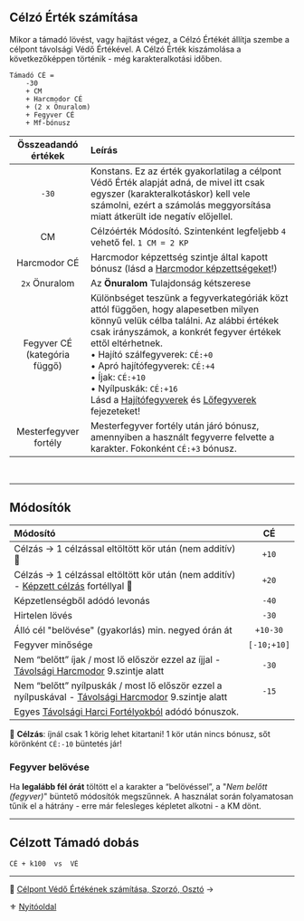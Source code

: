 ## Célzó Érték számítása

Mikor a támadó lövést, vagy hajítást végez, a Célzó Értékét állítja szembe a célpont távolsági Védő Értékével. A Célzó Érték kiszámolása a következőképpen történik - még karakteralkotási időben.

```
Támadó CÉ =
    -30
    + CM
    + Harcmodor CÉ
    + (2 x Önuralom)
    + Fegyver CÉ
    + Mf-bónusz
```

|     **Összeadandó értékek**     | **Leírás**                                                                                                                                                                                                                                                                                                                                                                                                                             |
|:-------------------------------:|:-------------------------------------------------------------------------------------------------------------------------------------------------------------------------------------------------------------------------------------------------------------------------------------------------------------------------------------------------------------------------------------------------------------------------------------- |
|              `-30`              | Konstans. Ez az érték gyakorlatilag a célpont Védő Érték alapját adná, de mivel itt csak egyszer (karakteralkotáskor) kell vele számolni, ezért a számolás meggyorsítása miatt átkerült ide negatív előjellel.                                                                                                                                                                                                                         |
|               CM                | Célzóérték Módosító. Szintenként legfeljebb `4` vehető fel. `1 CM = 2 KP`                                                                                                                                                                                                                                                                                                                                                              |
|          Harcmodor CÉ           | Harcmodor képzettség szintje által kapott bónusz (lásd a [Harcmodor képzettségeket](062_02_harcmodor_kepzettsegek_es_bonuszaik.md)!)                                                                                                                                                                                                                                                                                                   |
|          `2x` Önuralom          | Az **Önuralom** Tulajdonság kétszerese                                                                                                                                                                                                                                                                                                                                                                                                 |
| Fegyver CÉ<br>(kategória függő) | Különbséget teszünk a fegyverkategóriák közt attól függően, hogy alapesetben milyen könnyű velük célba találni. Az alábbi értékek csak irányszámok, a konkrét fegyver értékek ettől eltérhetnek.<br> • Hajító szálfegyverek: `CÉ:+0`<br> • Apró hajítófegyverek: `CÉ:+4`<br> • Íjak: `CÉ:+10`<br> • Nyílpuskák: `CÉ:+16`<br />Lásd a [Hajítófegyverek](068_007_hajitofegyverek.md) és [Lőfegyverek](068_008_lofegyverek.md) fejezeteket! |
|      Mesterfegyver fortély      | Mesterfegyver fortély után járó bónusz, amennyiben a használt fegyverre felvette a karakter. Fokonként `CÉ:+3` bónusz.                                                                                                                                                                                                                                                                                                                 |

<br />

---
## Módosítók

| Módosító                                                                                                                                                 |   **CÉ**    |
| :------------------------------------------------------------------------------------------------------------------------------------------------------- | :---------: |
| Célzás → 1 célzással eltöltött kör után (nem additív) 🔆                                                                                                 |    `+10`    |
| Célzás → 1 célzással eltöltött kör után (nem additív) - [Képzett célzás](fortelyok.tavharc/kepzett_celzas.md) fortéllyal 🔆                              |    `+20`    |
| Képzetlenségből adódó levonás                                                                                                                            |    `-40`    |
| Hirtelen lövés                                                                                                                                           |    `-30`    |
| Álló cél "belövése" (gyakorlás) min. negyed órán át                                                                                                      |  `+10-30`   |
| Fegyver minősége                                                                                                                                         | `[-10;+10]` |
| Nem “belőtt” íjak  / most lő először ezzel az íjjal - [Távolsági Harcmodor](kepzettsegek.primer.harci/tavolsagi_harcmodor.md) 9.szintje alatt            |    `-30`    |
| Nem “belőtt” nyílpuskák / most lő először ezzel a nyílpuskával - [Távolsági Harcmodor](kepzettsegek.primer.harci/tavolsagi_harcmodor.md) 9.szintje alatt |    `-15`    |
| Egyes [Távolsági Harci Fortélyokból](044_harci_fortelyok.md#távolsági-harci-fortélyok) adódó bónuszok.                                                   |             |

🔆 **Célzás**: íjnál csak 1 körig lehet kitartani! 1 kör után nincs bónusz, sőt körönként `CÉ:-10` büntetés jár!

### Fegyver belövése

Ha **legalább fél órát** töltött el a karakter a “belövéssel”,  a "*Nem belőtt (fegyver)*" büntető módosítók megszűnnek. A használat során folyamatosan tűnik el a hátrány - erre már felesleges képletet alkotni - a KM dönt.

---
## Célzott Támadó dobás

```
CÉ + k100  vs  VÉ
```

---

🔗 [Célpont Védő Értékének számítása, Szorzó, Osztó](072_tavharc_ve_szorzo_oszto.md) →

⚜️ [Nyitóoldal](start.md#7-t%C3%A1vols%C3%A1gi-harcrendszer-)
